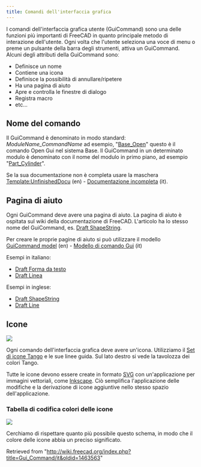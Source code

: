 ```yaml
---
title: Comandi dell'interfaccia grafica
---
```

I comandi dell'interfaccia grafica utente (GuiCommand) sono una delle funzioni più importanti di FreeCAD in quanto principale metodo di interazione dell'utente. Ogni volta che l'utente seleziona una voce di menu o preme un pulsante della barra degli strumenti, attiva un GuiCommand. Alcuni degli attributi della GuiCommand sonoː

* Definisce un nome
* Contiene una icona
* Definisce la possibilità di annullare/ripetere
* Ha una pagina di aiuto
* Apre e controlla le finestre di dialogo
* Registra macro
* etc...

## Nome del comando

Il GuiCommand è denominato in modo standard: *ModuleName\_CommandName* ad esempio, "[Base\_Open](/index.php?title=Base_Open&action=edit&redlink=1 "Base Open (page does not exist)")" questo è il comando Open Gui nel sistema Base. Il GuiCommand in un determinato modulo è denominato con il nome del modulo in primo piano, ad esempio "[Part\_Cylinder](/Part_Cylinder/it "Part Cylinder/it")".

Se la sua documentazione non è completa usare la maschera [Template:UnfinishedDocu](/Template:UnfinishedDocu "Template:UnfinishedDocu") (en) - [Documentazione incompleta](/Template:UnfinishedDocu/it "Template:UnfinishedDocu/it") (it).

## Pagina di aiuto

Ogni GuiCommand deve avere una pagina di aiuto. La pagina di aiuto è ospitata sul wiki della documentazione di FreeCAD. L'articolo ha lo stesso nome del GuiCommand, es. [Draft ShapeString](/Draft_ShapeString "Draft ShapeString").

Per creare le proprie pagine di aiuto si può utilizzare il modello [GuiCommand model](/GuiCommand_model "GuiCommand model") (en) - [Modello di comando Gui](/GuiCommand_model/it "GuiCommand model/it") (it)

Esempi in italiano:

* [Draft Forma da testo](/Draft_ShapeString/it "Draft ShapeString/it")
* [Draft Linea](/Draft_Line/it "Draft Line/it")

Esempi in inglese:

* [Draft ShapeString](/Draft_ShapeString "Draft ShapeString")
* [Draft Line](/Draft_Line "Draft Line")

## Icone

![](/images/Tango-Palette.png)

Ogni comando dell'interfaccia grafica deve avere un'icona. Utilizziamo il [Set di icone Tango](http://tango-project.org/Tango_Desktop_Project/) e le sue linee guida. Sul lato destro si vede la tavolozza dei colori Tango.

Tutte le icone devono essere create in formato [SVG](/SVG/it "SVG/it") con un'applicazione per immagini vettoriali, come [Inkscape](http://inkscape.org). Ciò semplifica l'applicazione delle modifiche e la derivazione di icone aggiuntive nello stesso spazio dell'applicazione.

### Tabella di codifica colori delle icone

![](/images/Colorchart.png)

Cerchiamo di rispettare quanto più possibile questo schema, in modo che il colore delle icone abbia un preciso significato.

Retrieved from "<http://wiki.freecad.org/index.php?title=Gui_Command/it&oldid=1463563>"